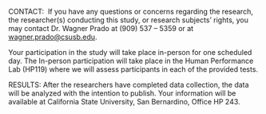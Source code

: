 CONTACT:  If you have any questions or concerns regarding the research, the researcher(s) conducting this study, or research subjects’ rights, you may contact Dr. Wagner Prado at (909) 537 – 5359 or at [wagner.prado@csusb.edu](mailto:wagner.prado@csusb.edu).


Your participation in the study will take place in-person for one scheduled day. The In-person participation will take place in the Human Performance Lab (HP119) where we will assess participants in each of the provided tests.

RESULTS: After the researchers have completed data collection, the data will be analyzed with the intention to publish. Your information will be available at California State University, San Bernardino, Office HP 243.